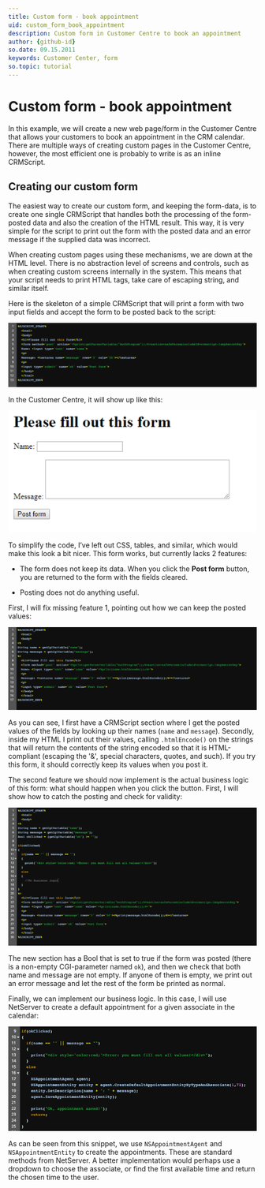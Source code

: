 ```yaml
---
title: Custom form - book appointment
uid: custom_form_book_appointment
description: Custom form in Customer Centre to book an appointment
author: {github-id}
so.date: 09.15.2011
keywords: Customer Center, form
so.topic: tutorial
---
```


# Custom form - book appointment

In this example, we will create a new web page/form in the Customer Centre that allows your customers to book an appointment in the CRM calendar. There are multiple ways of creating custom pages in the Customer Centre, however, the most efficient one is probably to write is as an inline CRMScript.

## Creating our custom form

The easiest way to create our custom form, and keeping the form-data, is to create one single CRMScript that handles both the processing of the form-posted data and also the creation of the HTML result. This way, it is very simple for the script to print out the form with the posted data and an error message if the supplied data was incorrect.

When creating custom pages using these mechanisms, we are down at the HTML level. There is no abstraction level of screens and controls, such as when creating custom screens internally in the system. This means that your script needs to print HTML tags, take care of escaping string, and similar itself.

Here is the skeleton of a simple CRMScript that will print a form with two input fields and accept the form to be posted back to the script:

![x -screenshot][img6]

In the Customer Centre, it will show up like this:

![x -screenshot][img7]

To simplify the code, I’ve left out CSS, tables, and similar, which would make this look a bit nicer. This form works, but currently lacks 2 features:

* The form does not keep its data. When you click the **Post form** button, you are returned to the form with the fields cleared.

* Posting does not do anything useful.

First, I will fix missing feature 1, pointing out how we can keep the posted values:

![x -screenshot][img8]

As you can see, I first have a CRMScript section where I get the posted values of the fields by looking up their names (`name` and `message`). Secondly, inside my HTML I print out their values, calling `.htmlEncode()` on the strings that will return the contents of the string encoded so that it is HTML-compliant (escaping the '&', special characters, quotes, and such). If you try this form, it should correctly keep its values when you post it.

The second feature we should now implement is the actual business logic of this form: what should happen when you click the button. First, I will show how to catch the posting and check for validity:

![x -screenshot][img9]

The new section has a Bool that is set to true if the form was posted (there is a non-empty CGI-parameter named `ok`), and then we check that both name and message are not empty. If anyone of them is empty, we print out an error message and let the rest of the form be printed as normal.

Finally, we can implement our business logic. In this case, I will use NetServer to create a default appointment for a given associate in the calendar:

![x -screenshot][img10]

As can be seen from this snippet, we use `NSAppointmentAgent` and `NSAppointmentEntity` to create the appointments. These are standard methods from NetServer. A better implementation would perhaps use a dropdown to choose the associate, or find the first available time and return the chosen time to the user.

<!-- Referenced images -->
[img6]: media/image006.png
[img7]: media/image007.png
[img8]: media/image008.png
[img9]: media/image009.png
[img10]: media/image010.png

